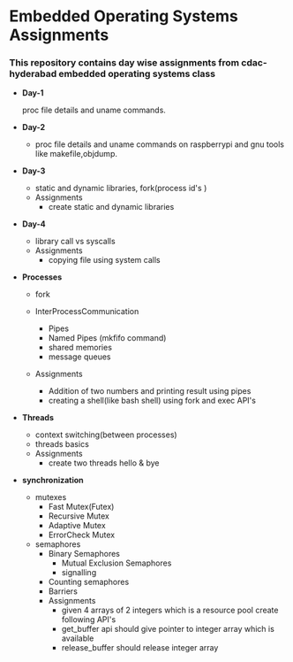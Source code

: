 #  Embedded Operating Systems Assignments

### This repository contains day wise assignments from cdac-hyderabad embedded operating   systems   class

*   **Day-1**

    proc file details and uname commands.

*   **Day-2**

    *   proc file details and uname commands on raspberrypi and gnu tools like makefile,objdump.

*   **Day-3**
    *   static and dynamic libraries, fork(process id's )
    *   Assignments
        *   create static and dynamic libraries

*   **Day-4**
    *   library call vs syscalls 
    *   Assignments
        *   copying file using system calls

*   **Processes**
    *   fork   
    *   InterProcessCommunication
        *   Pipes
        *   Named Pipes (mkfifo command)
        *   shared memories
        *   message queues

    *   Assignments
        *   Addition of two numbers  and printing result using pipes
        *   creating a shell(like bash shell) using fork and exec API's


*   **Threads**
    *   context switching(between processes)
    *   threads basics
    *   Assignments
        *   create two threads hello & bye

*   **synchronization**
    *   mutexes
        *   Fast Mutex(Futex)
        *   Recursive Mutex
        *   Adaptive Mutex
        *   ErrorCheck Mutex
    *   semaphores
        *   Binary Semaphores
            *   Mutual Exclusion Semaphores
            *   signalling
        *   Counting semaphores
        *   Barriers
        *   Assignments
            *   given 4 arrays of 2 integers which is a resource pool create following API's
            *   get_buffer api should give pointer to integer array which is available
            *   release_buffer  should release  integer array
                

